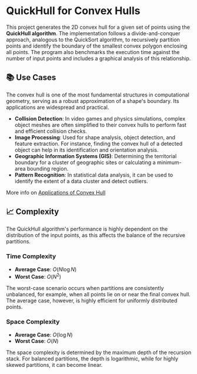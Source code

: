 # QuickHull for Convex Hulls

This project generates the 2D convex hull for a given set of points using the **QuickHull algorithm**. The implementation follows a divide-and-conquer approach, analogous to the QuickSort algorithm, to recursively partition points and identify the boundary of the smallest convex polygon enclosing all points. The program also benchmarks the execution time against the number of input points and includes a graphical analysis of this relationship.

## 📚 Use Cases

The convex hull is one of the most fundamental structures in computational geometry, serving as a robust approximation of a shape's boundary. Its applications are widespread and practical.

  * **Collision Detection**: In video games and physics simulations, complex object meshes are often simplified to their convex hulls to perform fast and efficient collision checks.
  * **Image Processing**: Used for shape analysis, object detection, and feature extraction. For instance, finding the convex hull of a detected object can help in its identification and orientation analysis.
  * **Geographic Information Systems (GIS)**: Determining the territorial boundary for a cluster of geographic sites or calculating a minimum-area bounding region.
  * **Pattern Recognition**: In statistical data analysis, it can be used to identify the extent of a data cluster and detect outliers.

More info on [Applications of Convex Hull](https://brilliant.org/wiki/convex-hull/)

## 📈 Complexity

The QuickHull algorithm's performance is highly dependent on the distribution of the input points, as this affects the balance of the recursive partitions.

### Time Complexity

  * **Average Case**: $O(N \log N)$
  * **Worst Case**: $O(N^2)$

The worst-case scenario occurs when partitions are consistently unbalanced, for example, when all points lie on or near the final convex hull. The average case, however, is highly efficient for uniformly distributed points.

### Space Complexity

  * **Average Case**: $O(\log N)$
  * **Worst Case**: $O(N)$

The space complexity is determined by the maximum depth of the recursion stack. For balanced partitions, the depth is logarithmic, while for highly skewed partitions, it can become linear.
